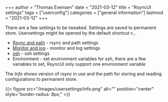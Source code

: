 +++
author = "Thomas Evensen"
date = "2021-03-12"
title =  "RsyncUI settings"
tags = ["userconfig"]
categories = ["general information"]
lastmod = "2021-03-12"
+++

There are a few settings to be tweaked. Settings are saved to permanent store. Usersettings might be opened by the default shortcut `⌘,`.

- [Rsync and path](/docs/settings/rsyncandpath/) - rsync and path settings
- [Monitor and log](/docs/settings/networksettings/) - monitor and log settings
- [ssh](/docs/settings/sshsettings) - ssh settings
- Environment - set environment variables for ssh, there are a few variables to set, RsyncUI only support one environment variable

The *Info* shows version of rsync in use and the path for storing and reading configurations to permanent store.

{{< figure src="/images/usersettings/info.png" alt="" position="center" style="border-radius: 8px;" >}}
